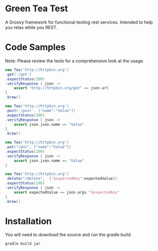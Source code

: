 Green Tea Test
==============
A Groovy framework for functional testing rest services. Intended to help you relax while you REST.


Code Samples
============
Note: Please review the tests for a comprehensive look at the usage.

```groovy
new Tea('http://httpbin.org')
.get('/get')
.expectStatus(200)
.verifyResponse { json ->
	assert "http://httpbin.org/get" == json.url
}
.brew() 

new Tea('http://httpbin.org')
.post('/post', ["name":"Value"])
.expectStatus(200)
.verifyResponse { json ->
	assert json.json.name == "Value"
}
.brew()

new Tea('http://httpbin.org')
.put("/put", ["name":"Value"])
.expectStatus(200)
.verifyResponse { json ->
	assert json.json.name == "Value"
}

new Tea('http://httpbin.org')
.delete("/delete",  ["$expectedKey":expectedValue])
.expectStatus(200)
.verifyResponse { json ->
	assert expectedValue == json.args."$expectedKey"
}
.brew()
```

Installation
============
You will need to download the source and run the gradle build.
```gradle
gradle build jar
```
